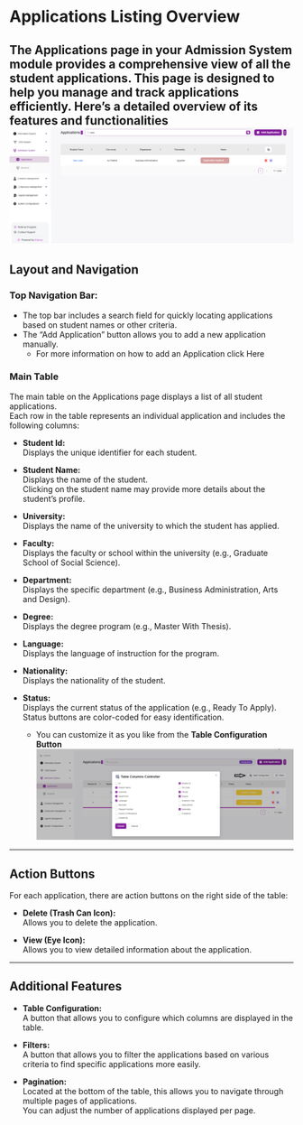 # Applications Listing Overview

The Applications page in your Admission System module provides a comprehensive view of all the student applications. This page is designed to help you manage and track applications efficiently. Here’s a detailed overview of its features and functionalities
![first image](./ApplicationsListingOverview.webp)
---

## Layout and Navigation

### Top Navigation Bar:
- The top bar includes a search field for quickly locating applications based on student names or other criteria.  
- The “Add Application” button allows you to add a new application manually.  
  - For more information on how to add an Application click Here  

### Main Table
The main table on the Applications page displays a list of all student applications.  
Each row in the table represents an individual application and includes the following columns:

- **Student Id:**  
  Displays the unique identifier for each student.  

- **Student Name:**  
  Displays the name of the student.  
  Clicking on the student name may provide more details about the student’s profile.  

- **University:**  
  Displays the name of the university to which the student has applied.  

- **Faculty:**  
  Displays the faculty or school within the university (e.g., Graduate School of Social Science).  

- **Department:**  
  Displays the specific department (e.g., Business Administration, Arts and Design).  

- **Degree:**  
  Displays the degree program (e.g., Master With Thesis).  

- **Language:**  
  Displays the language of instruction for the program.  

- **Nationality:**  
  Displays the nationality of the student.  

- **Status:**  
  Displays the current status of the application (e.g., Ready To Apply).  
  Status buttons are color-coded for easy identification.  

  - You can customize it as you like from the **Table Configuration Button**
![first image](./ApplicationsListingOverview2.webp)
---

## Action Buttons
For each application, there are action buttons on the right side of the table:

- **Delete (Trash Can Icon):**  
  Allows you to delete the application.  

- **View (Eye Icon):**  
  Allows you to view detailed information about the application.  

---

## Additional Features

- **Table Configuration:**  
  A button that allows you to configure which columns are displayed in the table.  

- **Filters:**  
  A button that allows you to filter the applications based on various criteria to find specific applications more easily.  

- **Pagination:**  
  Located at the bottom of the table, this allows you to navigate through multiple pages of applications.  
  You can adjust the number of applications displayed per page.  
  
